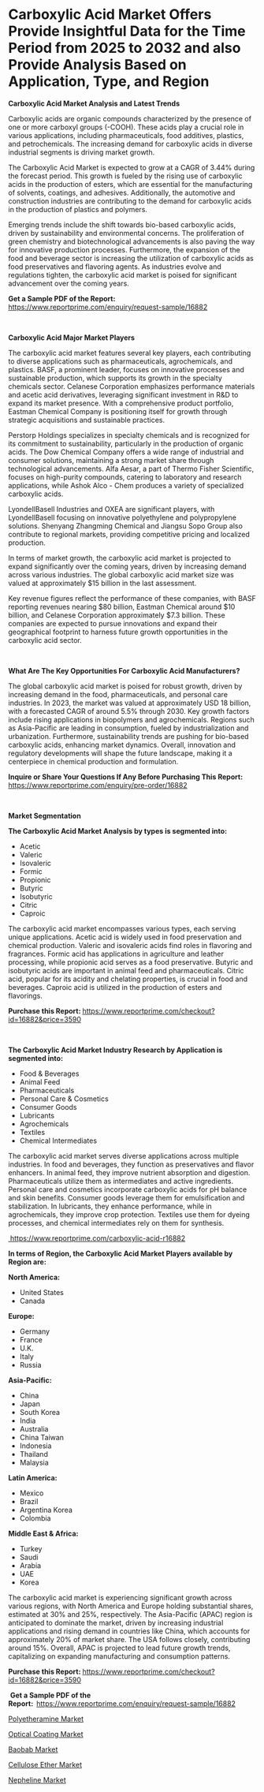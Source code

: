 <p><h1>Carboxylic Acid Market Offers Provide Insightful Data for the Time Period from 2025 to 2032 and also Provide Analysis Based on Application, Type, and Region</h1></p><p><strong>Carboxylic Acid Market Analysis and Latest Trends</strong></p>
<p><p>Carboxylic acids are organic compounds characterized by the presence of one or more carboxyl groups (-COOH). These acids play a crucial role in various applications, including pharmaceuticals, food additives, plastics, and petrochemicals. The increasing demand for carboxylic acids in diverse industrial segments is driving market growth.</p><p>The Carboxylic Acid Market is expected to grow at a CAGR of 3.44% during the forecast period. This growth is fueled by the rising use of carboxylic acids in the production of esters, which are essential for the manufacturing of solvents, coatings, and adhesives. Additionally, the automotive and construction industries are contributing to the demand for carboxylic acids in the production of plastics and polymers.</p><p>Emerging trends include the shift towards bio-based carboxylic acids, driven by sustainability and environmental concerns. The proliferation of green chemistry and biotechnological advancements is also paving the way for innovative production processes. Furthermore, the expansion of the food and beverage sector is increasing the utilization of carboxylic acids as food preservatives and flavoring agents. As industries evolve and regulations tighten, the carboxylic acid market is poised for significant advancement over the coming years.</p></p>
<p><strong>Get a Sample PDF of the Report:&nbsp;</strong> <a href="https://www.reportprime.com/enquiry/request-sample/16882?utm_campaign=99&utm_medium=2&utm_source=Github&utm_content=ia&utm_term=18032025&utm_id=carboxylic-acid">https://www.reportprime.com/enquiry/request-sample/16882</a></p>
<p>&nbsp;</p>
<p><strong>Carboxylic Acid Major Market Players</strong></p>
<p><p>The carboxylic acid market features several key players, each contributing to diverse applications such as pharmaceuticals, agrochemicals, and plastics. BASF, a prominent leader, focuses on innovative processes and sustainable production, which supports its growth in the specialty chemicals sector. Celanese Corporation emphasizes performance materials and acetic acid derivatives, leveraging significant investment in R&D to expand its market presence. With a comprehensive product portfolio, Eastman Chemical Company is positioning itself for growth through strategic acquisitions and sustainable practices.</p><p>Perstorp Holdings specializes in specialty chemicals and is recognized for its commitment to sustainability, particularly in the production of organic acids. The Dow Chemical Company offers a wide range of industrial and consumer solutions, maintaining a strong market share through technological advancements. Alfa Aesar, a part of Thermo Fisher Scientific, focuses on high-purity compounds, catering to laboratory and research applications, while Ashok Alco - Chem produces a variety of specialized carboxylic acids.</p><p>LyondellBasell Industries and OXEA are significant players, with LyondellBasell focusing on innovative polyethylene and polypropylene solutions. Shenyang Zhangming Chemical and Jiangsu Sopo Group also contribute to regional markets, providing competitive pricing and localized production.</p><p>In terms of market growth, the carboxylic acid market is projected to expand significantly over the coming years, driven by increasing demand across various industries. The global carboxylic acid market size was valued at approximately $15 billion in the last assessment.</p><p>Key revenue figures reflect the performance of these companies, with BASF reporting revenues nearing $80 billion, Eastman Chemical around $10 billion, and Celanese Corporation approximately $7.3 billion. These companies are expected to pursue innovations and expand their geographical footprint to harness future growth opportunities in the carboxylic acid sector.</p></p>
<p>&nbsp;</p>
<p><strong>What Are The Key Opportunities For Carboxylic Acid Manufacturers?</strong></p>
<p><p>The global carboxylic acid market is poised for robust growth, driven by increasing demand in the food, pharmaceuticals, and personal care industries. In 2023, the market was valued at approximately USD 18 billion, with a forecasted CAGR of around 5.5% through 2030. Key growth factors include rising applications in biopolymers and agrochemicals. Regions such as Asia-Pacific are leading in consumption, fueled by industrialization and urbanization. Furthermore, sustainability trends are pushing for bio-based carboxylic acids, enhancing market dynamics. Overall, innovation and regulatory developments will shape the future landscape, making it a centerpiece in chemical production and formulation.</p></p>
<p><strong>Inquire or Share Your Questions If Any Before Purchasing This Report:</strong> <a href="https://www.reportprime.com/enquiry/pre-order/16882?utm_campaign=99&utm_medium=2&utm_source=Github&utm_content=ia&utm_term=18032025&utm_id=carboxylic-acid">https://www.reportprime.com/enquiry/pre-order/16882</a></p>
<p>&nbsp;</p>
<p><strong>Market Segmentation</strong></p>
<p><strong>The Carboxylic Acid Market Analysis by types is segmented into:</strong></p>
<p><ul><li>Acetic</li><li>Valeric</li><li>Isovaleric</li><li>Formic</li><li>Propionic</li><li>Butyric</li><li>Isobutyric</li><li>Citric</li><li>Caproic</li></ul></p>
<p><p>The carboxylic acid market encompasses various types, each serving unique applications. Acetic acid is widely used in food preservation and chemical production. Valeric and isovaleric acids find roles in flavoring and fragrances. Formic acid has applications in agriculture and leather processing, while propionic acid serves as a food preservative. Butyric and isobutyric acids are important in animal feed and pharmaceuticals. Citric acid, popular for its acidity and chelating properties, is crucial in food and beverages. Caproic acid is utilized in the production of esters and flavorings.</p></p>
<p><strong>Purchase this Report:&nbsp;</strong><a href="https://www.reportprime.com/checkout?id=16882&price=3590&utm_campaign=99&utm_medium=2&utm_source=Github&utm_content=ia&utm_term=18032025&utm_id=carboxylic-acid">https://www.reportprime.com/checkout?id=16882&price=3590</a></p>
<p>&nbsp;</p>
<p><strong>The Carboxylic Acid Market Industry Research by Application is segmented into:</strong></p>
<p><ul><li>Food & Beverages</li><li>Animal Feed</li><li>Pharmaceuticals</li><li>Personal Care & Cosmetics</li><li>Consumer Goods</li><li>Lubricants</li><li>Agrochemicals</li><li>Textiles</li><li>Chemical Intermediates</li></ul></p>
<p><p>The carboxylic acid market serves diverse applications across multiple industries. In food and beverages, they function as preservatives and flavor enhancers. In animal feed, they improve nutrient absorption and digestion. Pharmaceuticals utilize them as intermediates and active ingredients. Personal care and cosmetics incorporate carboxylic acids for pH balance and skin benefits. Consumer goods leverage them for emulsification and stabilization. In lubricants, they enhance performance, while in agrochemicals, they improve crop protection. Textiles use them for dyeing processes, and chemical intermediates rely on them for synthesis.</p></p>
<p><a href="https://www.reportprime.com/carboxylic-acid-r16882?utm_campaign=99&utm_medium=2&utm_source=Github&utm_content=ia&utm_term=18032025&utm_id=carboxylic-acid">&nbsp;https://www.reportprime.com/carboxylic-acid-r16882</a></p>
<p><strong>In terms of Region, the Carboxylic Acid Market Players available by Region are:</strong></p>
<p>
    <p> <strong> North America: </strong>
        <ul>
            <li>United States</li>
            <li>Canada</li>
        </ul>
        </p> 
    <p> <strong> Europe: </strong>
        <ul>
            <li>Germany</li>
            <li>France</li>
            <li>U.K.</li>
            <li>Italy</li>
            <li>Russia</li>
        </ul>
        </p> 
    <p> <strong> Asia-Pacific: </strong>
        <ul>
            <li>China</li>
            <li>Japan</li>
            <li>South Korea</li>
            <li>India</li>
            <li>Australia</li>
            <li>China Taiwan</li>
            <li>Indonesia</li>
            <li>Thailand</li>
            <li>Malaysia</li>
        </ul>
        </p> 
    <p> <strong> Latin America: </strong>
        <ul>
            <li>Mexico</li>
            <li>Brazil</li>
            <li>Argentina Korea</li>
            <li>Colombia</li>
        </ul>
        </p> 
    <p> <strong> Middle East & Africa: </strong>
        <ul>
            <li>Turkey</li>
            <li>Saudi</li>
            <li>Arabia</li>
            <li>UAE</li>
            <li>Korea</li>
        </ul>
    </p>
    </p>
<p><p>The carboxylic acid market is experiencing significant growth across various regions, with North America and Europe holding substantial shares, estimated at 30% and 25%, respectively. The Asia-Pacific (APAC) region is anticipated to dominate the market, driven by increasing industrial applications and rising demand in countries like China, which accounts for approximately 20% of market share. The USA follows closely, contributing around 15%. Overall, APAC is projected to lead future growth trends, capitalizing on expanding manufacturing and consumption patterns.</p></p>
<p><strong>Purchase this Report: </strong><a href="https://www.reportprime.com/checkout?id=16882&price=3590&utm_campaign=99&utm_medium=2&utm_source=Github&utm_content=ia&utm_term=18032025&utm_id=carboxylic-acid">https://www.reportprime.com/checkout?id=16882&price=3590</a></p>
<p>&nbsp;<strong>Get a Sample PDF of the Report:&nbsp;&nbsp;</strong><a href="https://www.reportprime.com/enquiry/request-sample/16882?utm_campaign=99&utm_medium=2&utm_source=Github&utm_content=ia&utm_term=18032025&utm_id=carboxylic-acid">https://www.reportprime.com/enquiry/request-sample/16882</a></p>
<p><strong></strong></p>
<p><p><a href="https://github.com/afghatakito29/Market-Research-Report-List-1/blob/main/polyetheramine-market.md?utm_campaign=99&utm_medium=2&utm_source=Github&utm_content=ia&utm_term=18032025&utm_id=carboxylic-acid">Polyetheramine Market</a></p><p><a href="https://github.com/eimutelufta/Market-Research-Report-List-1/blob/main/optical-coating-market.md?utm_campaign=99&utm_medium=2&utm_source=Github&utm_content=ia&utm_term=18032025&utm_id=carboxylic-acid">Optical Coating Market</a></p><p><a href="https://github.com/vespigeakexc/Market-Research-Report-List-1/blob/main/baobab-market.md?utm_campaign=99&utm_medium=2&utm_source=Github&utm_content=ia&utm_term=18032025&utm_id=carboxylic-acid">Baobab Market</a></p><p><a href="https://github.com/saqafidrahea/Market-Research-Report-List-1/blob/main/cellulose-ether-market.md?utm_campaign=99&utm_medium=2&utm_source=Github&utm_content=ia&utm_term=18032025&utm_id=carboxylic-acid">Cellulose Ether Market</a></p><p><a href="https://github.com/bartzthateis/Market-Research-Report-List-1/blob/main/nepheline-market.md?utm_campaign=99&utm_medium=2&utm_source=Github&utm_content=ia&utm_term=18032025&utm_id=carboxylic-acid">Nepheline Market</a></p></p>
